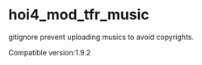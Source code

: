 # hoi4_mod_tfr_music
gitignore prevent uploading musics to avoid copyrights.

Compatible version:1.9.2

